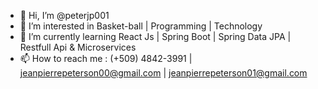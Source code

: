 - 👋 Hi, I’m @peterjp001
- 👀 I’m interested in Basket-ball | Programming | Technology
- 🌱 I’m currently learning React Js | Spring Boot | Spring Data JPA | Restfull Api & Microservices
- 📫 How to reach me : (+509) 4842-3991 | jeanpierrepeterson00@gmail.com | jeanpierrepeterson01@gmail.com

<!---
peterjp001/peterjp001 is a ✨ special ✨ repository because its `README.md` (this file) appears on your GitHub profile.
You can click the Preview link to take a look at your changes.
--->

